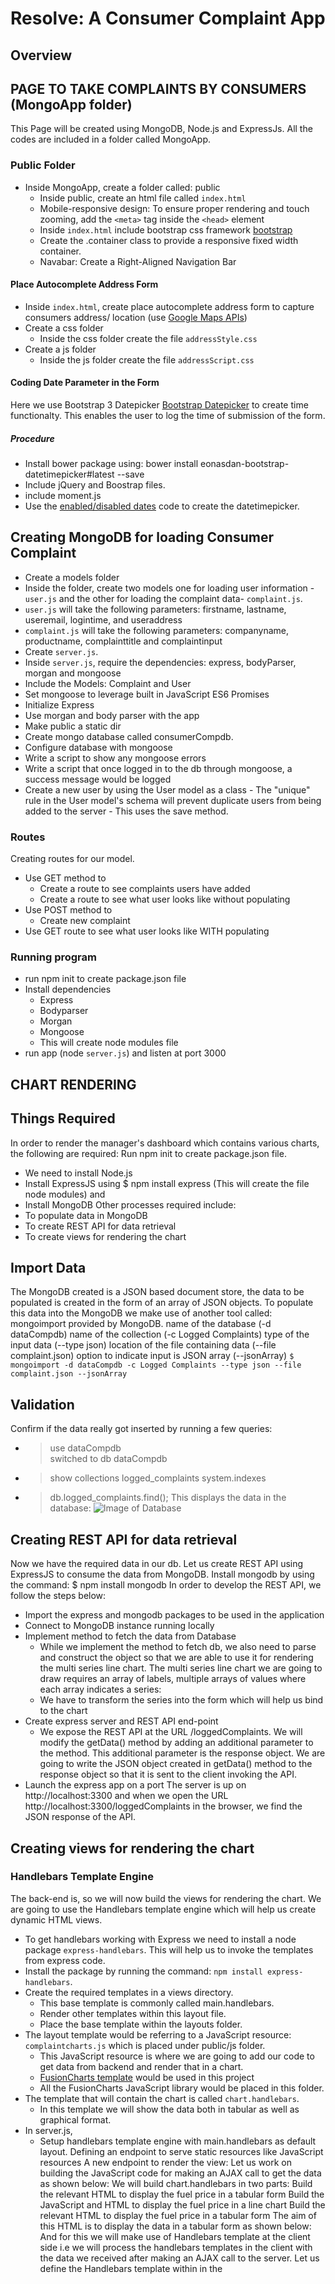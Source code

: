 # Resolve: A Consumer Complaint App
## Overview
## PAGE TO TAKE COMPLAINTS BY CONSUMERS (MongoApp folder)
This Page will be created using MongoDB, Node.js and ExpressJs. All the codes are included in a folder called MongoApp. 
### Public Folder
* Inside MongoApp, create a folder called: public
  * Inside public, create an html file called ```index.html```
  * Mobile-responsive design: To ensure proper rendering and touch zooming, add the ```<meta>``` tag inside the ```<head>``` element
  * Inside ```index.html``` include bootstrap css framework [bootstrap](http://getbootstrap.com/getting-started/)
  * Create the .container class to provide a responsive fixed width container.  
  * Navabar: Create a Right-Aligned Navigation Bar
#### Place Autocomplete Address Form
* Inside ```index.html```, create place autocomplete address form to capture consumers address/ location (use [Google Maps APIs](https://developers.google.com/maps/documentation/javascript/examples/places-autocomplete-addressform#try-it-yourself))
* Create a css folder
  * Inside the css folder create the file ```addressStyle.css```
* Create a js folder
  * Inside the js folder create the file ```addressScript.css```
#### Coding Date Parameter in the Form
Here we use Bootstrap 3 Datepicker [Bootstrap Datepicker](http://eonasdan.github.io/bootstrap-datetimepicker/) to create time functionalty. This enables the user to log the time of submission of the form. 
##### Procedure
* Install bower package using: bower install eonasdan-bootstrap-datetimepicker#latest --save
* Include jQuery and Boostrap files.
* include moment.js
* Use the [enabled/disabled dates](http://eonasdan.github.io/bootstrap-datetimepicker/#enableddisabled-dates) code to create the datetimepicker.
## Creating MongoDB for loading Consumer Complaint 
* Create a models folder
* Inside the folder, create two models one for loading user information - ```user.js``` and the other for loading the complaint data- ```complaint.js```.
* ```user.js``` will take the following parameters: firstname, lastname, useremail, logintime, and useraddress
* ```complaint.js``` will take the following parameters: companyname, productname, complainttitle and complaintinput
* Create ```server.js```.
* Inside ```server.js```, require the dependencies: express, bodyParser, morgan and mongoose
* Include the Models: Complaint and User
* Set mongoose to leverage built in JavaScript ES6 Promises
* Initialize Express
* Use morgan and body parser with the app
* Make public a static dir
* Create mongo database called consumerCompdb.
* Configure database with mongoose
* Write a script to show any mongoose errors
* Write a script that once logged in to the db through mongoose, a success message would be logged
* Create a new user by using the User model as a class - The "unique" rule in the User model's schema will prevent duplicate users from being added to the server - This uses the save method.
### Routes
Creating routes for our model.
* Use GET method to
  * Create a route to see complaints users have added
  * Create a route to see what user looks like without populating
* Use POST method to
  * Create new complaint
* Use GET route to see what user looks like WITH populating
### Running program
* run npm init to create package.json file
* Install dependencies
  * Express
  * Bodyparser
  * Morgan
  * Mongoose
  * This will create node modules file
* run app (node ```server.js```) and listen at port 3000
## CHART RENDERING
## Things Required
In order to render the manager's dashboard which contains various charts, the following are required:
Run npm init to create package.json file.
  * We need to install Node.js
  * Install ExpressJS using $ npm install express (This will create the file node modules) and
  * Install MongoDB
Other processes required include:
  * To populate data in MongoDB
  * To create REST API for data retrieval
  * To create views for rendering the chart
## Import Data
The MongoDB created is a JSON based document store, the data to be populated is created in the form of an array of JSON objects. 
To populate this data into the MongoDB we make use of another tool called: mongoimport provided by MongoDB. 
name of the database (-d dataCompdb)
name of the collection (-c Logged Complaints)
type of the input data (--type json)
location of the file containing data (--file complaint.json)
option to indicate input is JSON array (--jsonArray)
```$ mongoimport -d dataCompdb -c Logged Complaints --type json --file complaint.json --jsonArray```
## Validation
Confirm if the data really got inserted by running a few queries:
  * > use dataCompdb                                    
   switched to db dataCompdb
  * > show collections
   logged_complaints
   system.indexes
  * > db.logged_complaints.find();
This displays the data in the database:
![Image of Database](https://github.com/druchefavour/Consumer_Complaint/blob/master/mongoApp/public/image/datbase_pic.PNG)
## Creating REST API for data retrieval
Now we have the required data in our db. Let us create REST API using ExpressJS to consume the data from MongoDB.
Install mongodb by using the command: $ npm install mongodb
In order to develop the REST API, we follow the steps below:
  * Import the express and mongodb packages to be used in the application
  * Connect to MongoDB instance running locally
  * Implement method to fetch the data from Database
    * While we implement the method to fetch db, we also need to parse and construct the object so that we are able to use it for rendering the multi series line chart. The multi series line chart we are going to draw requires an array of labels, multiple arrays of values where each array indicates a series:
     * We have to transform the series into the form which will help us bind to the chart
  * Create express server and REST API end-point
    * We expose the REST API at the URL /loggedComplaints. We will modify the getData() method by adding an additional parameter to the method. This additional parameter is the response object. We are going to write the JSON object created in getData() method to the response object so that it is sent to the client invoking the API.
  * Launch the express app on a port
  The server is up on http://localhost:3300 and when we open the URL http://localhost:3300/loggedComplaints in the browser, we find the JSON response of the API.
## Creating views for rendering the chart
### Handlebars Template Engine
The back-end is, so we will now build the views for rendering the chart. We are going to use the Handlebars template engine which will help us create dynamic HTML views. 
* To get handlebars working with Express we need to install a node package ```express-handlebars```. This will help us to invoke the templates from express code. 
* Install the package by running the command: ```npm install express-handlebars```.
* Create the required templates in a views directory. 
  * This base template is commonly called main.handlebars. 
  * Render other templates within this layout file. 
  * Place the base template within the layouts folder.
* The layout template would be referring to a JavaScript resource: ```complaintcharts.js``` which is placed under public/js folder.
  * This JavaScript resource is where we are going to add our code to get data from backend and render that in a chart.
  * [FusionCharts template](http://www.fusioncharts.com/dev/using-with-server-side-languages/tutorials/creating-interactive-charts-using-node-express-and-mongodb.html#step-1--import-the-express-and-mongodb-packages-to-be-used-in-the-application)  would be used in this project
  * All the FusionCharts JavaScript library would be placed in this folder.
* The template that will contain the chart is called ```chart.handlebars```. 
  * In this template we will show the data both in tabular as well as graphical format. 
* In server.js, 
  * Setup handlebars template engine with main.handlebars as default layout.
Defining an endpoint to serve static resources like JavaScript resources
A new endpoint to render the view:
Let us work on building the JavaScript code for making an AJAX call to get the data as shown below:
We will build chart.handlebars in two parts:
Build the relevant HTML to display the fuel price in a tabular form
Build the JavaScript and HTML to display the fuel price in a line chart
Build the relevant HTML to display the fuel price in a tabular form
The aim of this HTML is to display the data in a tabular form as shown below:
And for this we will make use of Handlebars template at the client side i.e we will process the handlebars templates in the client with the data we received after making an AJAX call to the server. Let us define the Handlebars template within in the <script> tag in the chart.handlebars file as shown below:
The placeholders identified by are handlebar constructs. Let us get back to the JavaScript AJAX call we had made. Within the success function we will use Handlebars.compile() to compile the client side template and then invoke the compiled template with the data obtained from server as shown below:
If you want to see the app we have built so far in action, just run the following command from the app directory: node server.js. You will see Server up: http://localhost:3300 printed. Open the URL http://localhost:3300/ to see the table as shown in the below image:
Build the JavaScript and HTML to display the fuel price in a line chart
In this section we will add code for rendering the chart. 
* Build the chart step-by-step as shown below:
* Create chart properties object
* Create categories array object
* Create FusionCharts object for multiseries line
* Render the chart using the render() API.
* Load the URL http://localhost:3300/ in the browser to see both table and chart being displayed
# React App
## Build a Chat Application with ReactJS/NodeJS/Socket.IO
* Start a new project - create a new folder: ReactApp
* Create an index.html file
* Create a package.json file
* Install the dependencies and save them in package.json (Use yarn add <package> --save)
  * http
  * express
  * socket.io
* Create server.js
  * Require all the dependencies
  * Set up socket.io to receive and send messages like would be done in a chat room
  * Listen to the server at port 3000.
### Index.html
* Import all the libraries that are required in the html file [
cdn library](https://cdnjs.com/libraries/react)
* Create a <div> inside the body tag and give it an id chat
### React Part
* Create a new file called ```chat-component.js```
* Inside ``chat-component.js``` create a variable and set it as React.createClass (call is ChatApp)
* Inside the class, create a render object
* Inside the render object, return a div tag
* Render the entire class in a DOM using reactDOM.render
### index.html
* In the ```index.html```
 file, load ```chat-component.js``` (set the script type to text babel)
* Back to ``chat-component.js```, set the initial state by using the getInitialState function 
* Return an object (messages) which is set to a blank array
* Set socket as the initial function
* For this to run, we need to load the socket.io library [socket.io](https://cdnjs.com/libraries/socket.io)
* Mount the connection and make sure that the chat is sending the information. Use componentDidMount function on this.state. So when the component mounts we send a test to see whether the app is working.
* Go back to ```server.js`` and set the connection to socket